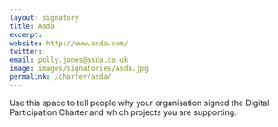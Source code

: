 ```yaml
---
layout: signatory
title: Asda
excerpt: 
website: http://www.asda.com/
twitter: 
email: polly.jones@asda.co.uk
image: images/signatories/Asda.jpg
permalink: /charter/asda/
---
```


Use this space to tell people why your organisation signed the Digital Participation Charter and which projects you are supporting.

